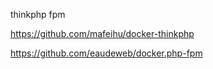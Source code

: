 thinkphp  fpm

https://github.com/mafeihu/docker-thinkphp

https://github.com/eaudeweb/docker.php-fpm


